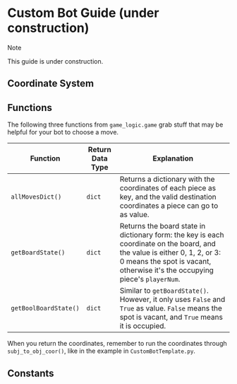 # Custom Bot Guide (under construction)
> [!NOTE]
> This guide is under construction.
## Coordinate System

## Functions

The following three functions from `game_logic.game` grab stuff that may be helpful for your bot to choose a move.

| Function | Return Data Type | Explanation |
|----------|------------------|-------------|
|`allMovesDict()`|`dict`|Returns a dictionary with the coordinates of each piece as key, and the valid destination coordinates a piece can go to as value.|
|`getBoardState()`|`dict`|Returns the board state in dictionary form: the key is each coordinate on the board, and the value is either 0, 1, 2, or 3: 0 means the spot is vacant, otherwise it's the occupying piece's `playerNum`.|
|`getBoolBoardState()`|`dict`|Similar to `getBoardState()`. However, it only uses `False` and `True` as value. `False` means the spot is vacant, and `True` means it is occupied.|

When you return the coordinates, remember to run the coordinates through `subj_to_obj_coor()`, like in the example in `CustomBotTemplate.py`.

## Constants
